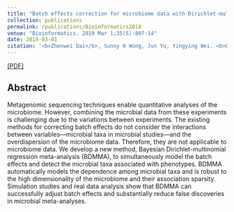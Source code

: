 ```yaml
---
title: "Batch effects correction for microbiome data with Dirichlet-multinomial regression"
collection: publications
permalink: /publications/Bioinformatics2018
venue: "Bioinformatics. 2019 Mar 1;35(5):807-14"
date: 2019-03-01
citation: '<b>Zhenwei Dai</b>, Sunny H Wong, Jun Yu, Yingying Wei. <b>Bioinformatics. 2019 Mar 1;35(5):807-14.</b>'
---
```


[[PDF]](https://academic.oup.com/bioinformatics/article/35/5/807/5078473?login=true)

## Abstract
Metagenomic sequencing techniques enable quantitative analyses of the microbiome. However, combining the microbial data from these experiments is challenging due to the variations between experiments. The existing methods for correcting batch effects do not consider the interactions between variables—microbial taxa in microbial studies—and the overdispersion of the microbiome data. Therefore, they are not applicable to microbiome data. We develop a new method, Bayesian Dirichlet-multinomial regression meta-analysis (BDMMA), to simultaneously model the batch effects and detect the microbial taxa associated with phenotypes. BDMMA automatically models the dependence among microbial taxa and is robust to the high dimensionality of the microbiome and their association sparsity. Simulation studies and real data analysis show that BDMMA can successfully adjust batch effects and substantially reduce false discoveries in microbial meta-analyses.